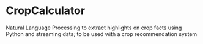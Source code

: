 # CropCalculator
Natural Language Processing to extract highlights on crop facts using Python and streaming data; to be used with a crop recommendation system
